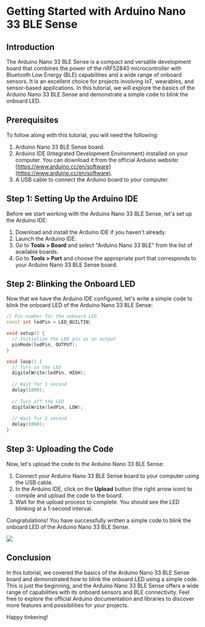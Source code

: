 # Getting Started with Arduino Nano 33 BLE Sense

## Introduction
The Arduino Nano 33 BLE Sense is a compact and versatile development board that combines the power of the nRF52840 microcontroller with Bluetooth Low Energy (BLE) capabilities and a wide range of onboard sensors. It is an excellent choice for projects involving IoT, wearables, and sensor-based applications. In this tutorial, we will explore the basics of the Arduino Nano 33 BLE Sense and demonstrate a simple code to blink the onboard LED.

## Prerequisites
To follow along with this tutorial, you will need the following:

1. Arduino Nano 33 BLE Sense board.
2. Arduino IDE (Integrated Development Environment) installed on your computer. You can download it from the official Arduino website: [https://www.arduino.cc/en/software](https://www.arduino.cc/en/software).
3. A USB cable to connect the Arduino board to your computer.

## Step 1: Setting Up the Arduino IDE
Before we start working with the Arduino Nano 33 BLE Sense, let's set up the Arduino IDE:

1. Download and install the Arduino IDE if you haven't already.
2. Launch the Arduino IDE.
3. Go to **Tools > Board** and select "Arduino Nano 33 BLE" from the list of available boards.
4. Go to **Tools > Port** and choose the appropriate port that corresponds to your Arduino Nano 33 BLE Sense board.

## Step 2: Blinking the Onboard LED
Now that we have the Arduino IDE configured, let's write a simple code to blink the onboard LED of the Arduino Nano 33 BLE Sense:

```cpp
// Pin number for the onboard LED
const int ledPin = LED_BUILTIN;

void setup() {
  // Initialize the LED pin as an output
  pinMode(ledPin, OUTPUT);
}

void loop() {
  // Turn on the LED
  digitalWrite(ledPin, HIGH);
  
  // Wait for 1 second
  delay(1000);
  
  // Turn off the LED
  digitalWrite(ledPin, LOW);
  
  // Wait for 1 second
  delay(1000);
}
```

## Step 3: Uploading the Code
Now, let's upload the code to the Arduino Nano 33 BLE Sense:

1. Connect your Arduino Nano 33 BLE Sense board to your computer using the USB cable.
2. In the Arduino IDE, click on the **Upload** button (the right arrow icon) to compile and upload the code to the board.
3. Wait for the upload process to complete. You should see the LED blinking at a 1-second interval.

Congratulations! You have successfully written a simple code to blink the onboard LED of the Arduino Nano 33 BLE Sense.

<img src="[https://3.bp.blogspot.com/-7pcmbMVljr8/XNV3lTwW0NI/AAAAAAAAB2A/3j9EWjEKIhkM-EN5eRJvIN2s6xnrr3bvACLcBGAs/s640/Potentiometer%2Bterminals.png](https://th.bing.com/th/id/R.d9a6e5f234473fa5710e339656c936e2?rik=BPzFTsh3%2b14HKw&pid=ImgRaw&r=0) =">

## Conclusion
In this tutorial, we covered the basics of the Arduino Nano 33 BLE Sense board and demonstrated how to blink the onboard LED using a simple code. This is just the beginning, and the Arduino Nano 33 BLE Sense offers a wide range of capabilities with its onboard sensors and BLE connectivity. Feel free to explore the official Arduino documentation and libraries to discover more features and possibilities for your projects.

Happy tinkering!
